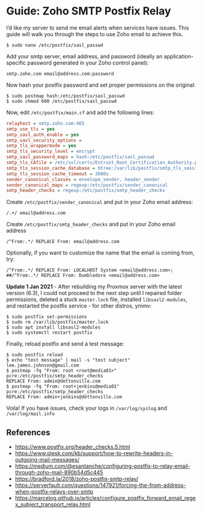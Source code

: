 
# Guide: Zoho SMTP Postfix Relay

I’d like my server to send me email alerts when services have issues. This guide will walk you through the steps to use Zoho email to achieve this.

```shell
$ sudo nano /etc/postfix/sasl_passwd
```

Add your smtp server, email address, and password (ideally an application-specific password generated in your Zoho control panel):

```shell
smtp.zoho.com email@address.com:password
```

Now hash your postfix password and set proper permissions on the original:

```shell
$ sudo postmap hash:/etc/postfix/sasl_passwd
$ sudo chmod 600 /etc/postfix/sasl_passwd
```

Now, edit `/etc/postfix/main.cf` and add the following lines:

```ini
relayhost = smtp.zoho.com:465
smtp_use_tls = yes
smtp_sasl_auth_enable = yes
smtp_sasl_security_options =
smtp_tls_wrappermode = yes
smtp_tls_security_level = encrypt
smtp_sasl_password_maps = hash:/etc/postfix/sasl_passwd
smtp_tls_CAfile = /etc/ssl/certs/Entrust_Root_Certification_Authority.pem
smtp_tls_session_cache_database = btree:/var/lib/postfix/smtp_tls_session_cache
smtp_tls_session_cache_timeout = 3600s
sender_canonical_classes = envelope_sender, header_sender
sender_canonical_maps = regexp:/etc/postfix/sender_canonical
smtp_header_checks = regexp:/etc/postfix/smtp_header_checks
```

Create `/etc/postfix/sender_canonical` and put in your Zoho email address:

```shell
/.+/ email@address.com
```

Create `/etc/postfix/smtp_header_checks` and put in your Zoho email address

```
/^From:.*/ REPLACE From: email@address.com
```

Optionally, if you want to customize the name that the email is coming from, try:

```
/^From:.*/ REPLACE From: LOCALHOST System <email@address.com>;
##/^From:.*/ REPLACE From: Dumbledore <email@address.com>
```

**Update 1 Jan 2021** - After rebuilding my Proxmox server with the latest version (6.3), I could not proceed to the next step until I repaired folder permissions, deleted a stuck `master.lock` file, installed `libsasl2-modules`, and restarted the postfix service - for other distros, ymmv:

```shell
$ sudo postfix set-permissions
$ sudo rm /var/lib/postfix/master.lock
$ sudo apt install libsasl2-modules
$ sudo systemctl restart postfix
```

Finally, reload postfix and send a test message:

```shell
$ sudo postfix reload
$ echo "test message" | mail -s "test subject" lee.james.johnson@gmail.com
$ postmap -fq "From: root <root@media01>" pcre:/etc/postfix/smtp_header_checks 
REPLACE From: admin@dettonville.com
$ postmap -fq "From: root+jenkins@media01" pcre:/etc/postfix/smtp_header_checks 
REPLACE From: admin+jenkins@dettonville.com

```

Voila! If you have issues, check your logs in `/var/log/syslog` and `/var/log/mail.info`

## References

- https://www.postfix.org/header_checks.5.html
- https://www.plesk.com/kb/support/how-to-rewrite-headers-in-outgoing-mail-messages/
- https://medium.com/@esantanche/configuring-postfix-to-relay-email-through-zoho-mail-890b54d5c445
- https://bradford.la/2018/zoho-postfix-smtp-relay/
- https://serverfault.com/questions/147921/forcing-the-from-address-when-postfix-relays-over-smtp
- https://marcelog.github.io/articles/configure_postfix_forward_email_regex_subject_transport_relay.html
